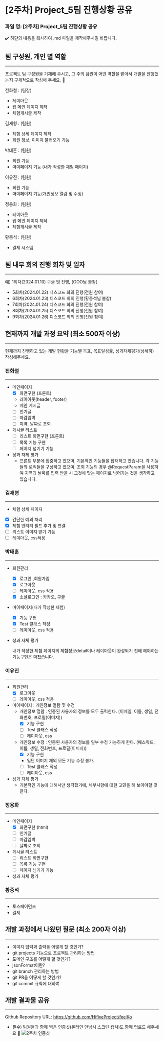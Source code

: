 # [2주차] Project_5팀 진행상황 공유

### 파일 명: [2주차] Project_5팀 진행상황 공유

<aside>
✔️ 하단의 내용을 복사하여 .md 파일을 제작해주시길 바랍니다.

</aside>

## 팀 구성원, 개인 별 역할

---

프로젝트 팀 구성원을 기재해 주시고, 그 주의 팀원이 어떤 역할을 맡아서 개발을 진행했는지 구체적으로 작성해 주세요. 🙂

전화철 : (팀장)

- 레이아웃
- 웹 메인 페이지 제작
- 체험게시글 제작

김재형 : (팀원)

- 체험 상세 페이지 제작
- 회원 정보, 이미지 불러오기 기능

박태훈 : (팀원)

- 회원 기능
- 마이페이지 기능 (내가 작성한 체험 페이지)

이유진 : (팀원)

- 회원 기능
- 마이페이지 기능(개인정보 열람 및 수정)

정용화 : (팀원)

- 레이아웃
- 웹 메인 페이지 제작
- 체험게시글 제작

황중석 : (팀원)

- 결제 시스템

## 팀 내부 회의 진행 회차 및 일자

---

예) 1회차(2024.01.10) 구글 밋 진행, (OOO님 불참)

- 5회차(2024.01.22) 디스코드 회의 진행(전원 참여)
- 6회차(2024.01.23) 디스코드 회의 진행(황중석님 불참)
- 7회차(2024.01.24) 디스코드 회의 진행(전원 참여)
- 8회차(2024.01.25) 디스코드 회의 진행(전원 참여)
- 9회차(2024.01.26) 디스코드 회의 진행(전원 참여)

## 현재까지 개발 과정 요약 (최소 500자 이상)

---

현재까지 진행하고 있는 개발 현황을 기능별 목표, 목표달성률, 성과자체평가(상세히) 작성해주세요.

### 전화철

---

- 메인페이지
  - [x]  화면구현 (프론트)
  - 레이아웃(header, footer)
  - 메인 게시글
  - [ ]  인기글
  - [ ]  마감임박
  - [ ]  지역, 날짜로 조회
- 게시글 리스트
  - [ ]  리스트 화면구현 (프론트)
  - [ ]  목록 기능 구현
  - [ ]  페이지 넘기기 기능
- 성과 자체 평가
  - 프론트 부분에 집중하고 있으며, 기본적인 기능들을 탑재하고 있습니다. 각 기능들의 로직들을 구상하고 있으며, 조회 기능의 경우 @RequestParam을 사용하여 지역과 날짜를 입력 받을 시 그것에 맞는 페이지로 넘어가는 것을 생각하고 있습니다.

### 김재형

---

- 체험 상세 페이지
- [x]  간단한 예외 처리
- [x]  체험 엔티티 필드 추가 및 연결
- [ ]  리스트 이미지 받기 기능
- [ ]  레이아웃, css적용

### 박태훈

---

- 회원관리
  - [x]  로그인 ,회원가입
  - [x]  로그아웃
  - [ ]  레이아웃, css 적용
  - [x]  소셜로그인 : 카카오, 구글
- 마이페이지(내가 작성한 체험)
  - [x]  기능 구현
  - [x]  Test 클래스 작성
  - [ ]  레이아웃, css 적용
- 성과 자체 평가

  내가 작성한 체험 페이지의 체험정보detail이나 레이아웃이 완성되기 전에 해야하는 기능구현은 마쳤습니다.


### 이유진

---

- 회원관리
  - [x]  로그아웃
  - [ ]  레이아웃, css 적용
- 마이페이지 : 개인정보 열람 및 수정
  - 개인정보 열람 : 인증된 사용자의 정보를 모두 출력한다. (이메일, 이름, 생일, 전화번호, 프로필(이미지))
    - [x]  기능 구현
    - [ ]  Test 클래스 작성
    - [ ]  레이아웃, css
  - 개인정보 수정 : 인증된 사용자의 정보를 일부 수정 가능하게 한다. (패스워드, 이름, 생일, 전화번호, 프로필(이미지))
    - [x]  기능 구현
      - 일단 이미지 제외 모든 기능 수정 불가.
    - [ ]  Test 클래스 작성
    - [ ]  레이아웃, css
- 성과 자체 평가
  - 기본적인 기능에 대해서만 생각했기에, 세부사항에 대한 고민을 해 보아야할 것 같다.

### 정용화

---

- 메인페이지
  - [x]  화면구현 (html)
  - [ ]  인기글
  - [ ]  마감임박
  - [ ]  날짜로 조회
- 게시글 리스트
  - [ ]  리스트 화면구현
  - [ ]  목록 기능 구현
  - [ ]  페이지 넘기기 기능
- 성과 자체 평가

### 황중석

---
- 토스페이먼츠
- 결제


## 개발 과정에서 나왔던 질문 (최소 200자 이상)

---

- 이미지 입력과 출력을 어떻게 할 것인가?
- git projects 기능으로 프로젝트 관리하는 방법
- 도메인 구조를 어떻게 할 것인가?
- jsonFormat이란?
- git branch 관리하는 방법
- git PR을 어떻게 할 것인가?
- git commit 규칙에 대하여

## 개발 결과물 공유

---

Github Repository URL: https://github.com/HifiveProject/feelKo

- 필수) 팀원들과 함께 찍은 인증샷(온라인 만남시 스크린 캡쳐)도 함께 업로드 해주세요 🙂
![2주차 인증샷](https://i.imgur.com/r0a1nTH.png)